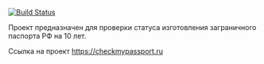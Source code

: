 [![Build Status](https://api.cirrus-ci.com/github/korneef/checkmypassport.svg)](https://cirrus-ci.com/github/korneef/checkmypassport)

Проект предназначен для проверки статуса изготовления заграничного паспорта РФ на 10 лет.

Ссылка на проект https://checkmypassport.ru
